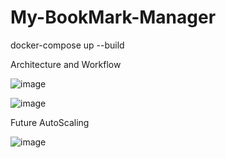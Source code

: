# My-BookMark-Manager

docker-compose up --build


Architecture and Workflow

![image](https://github.com/user-attachments/assets/06d48ac7-1063-4136-a7c8-f936a5b391d2)


![image](https://github.com/user-attachments/assets/3463204e-5681-42a7-ac35-2c7ce902cff1)


Future AutoScaling

![image](https://github.com/user-attachments/assets/02f4e91a-0d84-4719-bbe0-4d64153574d4)
